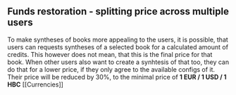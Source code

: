 ## Funds restoration - splitting price across multiple users
To make syntheses of books more appealing to the users, it is possible, that users can requests syntheses of a selected book for a calculated amount of credits. 
This however does not mean, that this is the final price for that book.
When other users also want to create a synhtesis of that too, they can do that for a lower price, if they only agree to the available configs of it. Their price will be reduced by 30%, to the minimal price of **1 EUR / 1 USD / 1 HBC** [[Currencies]]
